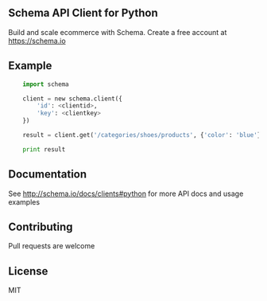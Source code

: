 ## Schema API Client for Python

Build and scale ecommerce with Schema. Create a free account at https://schema.io

## Example

```python
	import schema

	client = new schema.client({
		'id': <clientid>,
		'key': <clientkey>
	})

	result = client.get('/categories/shoes/products', {'color': 'blue'})

	print result
```

## Documentation

See <http://schema.io/docs/clients#python> for more API docs and usage examples

## Contributing

Pull requests are welcome

## License

MIT
